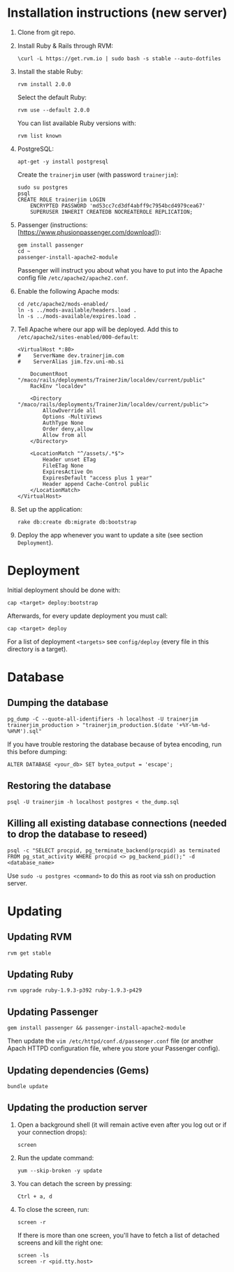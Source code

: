 # Installation instructions (new server)

1.  Clone from git repo.

2.  Install Ruby & Rails through RVM:

        \curl -L https://get.rvm.io | sudo bash -s stable --auto-dotfiles

3.  Install the stable Ruby:

        rvm install 2.0.0

    Select the default Ruby:

        rvm use --default 2.0.0

    You can list available Ruby versions with:

        rvm list known

4.  PostgreSQL:

        apt-get -y install postgresql

    Create the `trainerjim` user (with password `trainerjim`):

        sudo su postgres
        psql
        CREATE ROLE trainerjim LOGIN
            ENCRYPTED PASSWORD 'md53cc7cd3df4abff9c7954bcd4979cea67'
            SUPERUSER INHERIT CREATEDB NOCREATEROLE REPLICATION;

5.  Passenger (instructions: [https://www.phusionpassenger.com/download]):

        gem install passenger
        cd ~
        passenger-install-apache2-module

    Passenger will instruct you about what you have to put into the Apache config file `/etc/apache2/apache2.conf`.

6.  Enable the following Apache mods:

        cd /etc/apache2/mods-enabled/
        ln -s ../mods-available/headers.load .
        ln -s ../mods-available/expires.load .

7.  Tell Apache where our app will be deployed. Add this to `/etc/apache2/sites-enabled/000-default`:

        <VirtualHost *:80>
        #    ServerName dev.trainerjim.com
        #    ServerAlias jim.fzv.uni-mb.si

            DocumentRoot "/maco/rails/deployments/TrainerJim/localdev/current/public"
            RackEnv "localdev"

            <Directory "/maco/rails/deployments/TrainerJim/localdev/current/public">
                AllowOverride all
                Options -MultiViews
                AuthType None
                Order deny,allow
                Allow from all
            </Directory>

            <LocationMatch "^/assets/.*$">
                Header unset ETag
                FileETag None
                ExpiresActive On
                ExpiresDefault "access plus 1 year"
                Header append Cache-Control public
            </LocationMatch>
        </VirtualHost>

8.  Set up the application:

        rake db:create db:migrate db:bootstrap

9.  Deploy the app whenever you want to update a site (see section `Deployment`).

# Deployment

Initial deployment should be done with:

	cap <target> deploy:bootstrap

Afterwards, for every update deployment you must call:

    cap <target> deploy

For a list of deployment `<targets>` see `config/deploy` (every file in this directory is a target).

# Database

## Dumping the database

    pg_dump -C --quote-all-identifiers -h localhost -U trainerjim trainerjim_production > "trainerjim_production.$(date '+%Y-%m-%d-%H%M').sql"

If you have trouble restoring the database because of bytea encoding, run this before dumping:

    ALTER DATABASE <your_db> SET bytea_output = 'escape';

## Restoring the database

    psql -U trainerjim -h localhost postgres < the_dump.sql
    
## Killing all existing database connections (needed to drop the database to reseed)

    psql -c "SELECT procpid, pg_terminate_backend(procpid) as terminated FROM pg_stat_activity WHERE procpid <> pg_backend_pid();" -d <database_name>

Use `sudo -u postgres <command>` to do this as root via ssh on production server.

# Updating

## Updating RVM

    rvm get stable

## Updating Ruby

    rvm upgrade ruby-1.9.3-p392 ruby-1.9.3-p429

## Updating Passenger

    gem install passenger && passenger-install-apache2-module

Then update the `vim /etc/httpd/conf.d/passenger.conf` file (or another Apach HTTPD configuration file, where you store your Passenger config).

## Updating dependencies (Gems)

    bundle update

## Updating the production server

1.  Open a background shell (it will remain active even after you log out or if your connection drops):

        screen

2.  Run the update command:

        yum --skip-broken -y update

3.  You can detach the screen by pressing:

        Ctrl + a, d

4.  To close the screen, run:

        screen -r

    If there is more than one screen, you'll have to fetch a list of detached screens and kill the right one:

        screen -ls
        screen -r <pid.tty.host>
